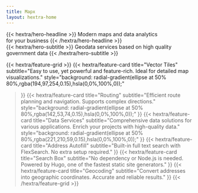 ```yaml
---
title: Mapx
layout: hextra-home
---
```


<div class="hx-mt-6 hx-mb-6">
{{< hextra/hero-headline >}}
  Modern maps and data analytics &nbsp;<br class="sm:hx-block hx-hidden" /> for your business
{{< /hextra/hero-headline >}}
</div>

<div class="hx-mb-12">
{{< hextra/hero-subtitle >}}
  Geodata services based on high quality government data
{{< /hextra/hero-subtitle >}}
</div>

<div class="hx-mt-6 space-y-3">

{{< hextra/feature-grid >}}
  {{< hextra/feature-card
    title="Vector Tiles"
    subtitle="Easy to use, yet powerful and feature-rich. Ideal for detailed map visualizations."
    style="background: radial-gradient(ellipse at 50% 80%,rgba(194,97,254,0.15),hsla(0,0%,100%,0));"
  >}}
  {{< hextra/feature-card
    title="Routing"
    subtitle="Efficient route planning and navigation. Supports complex directions."
    style="background: radial-gradient(ellipse at 50% 80%,rgba(142,53,74,0.15),hsla(0,0%,100%,0));"
  >}}
  {{< hextra/feature-card
    title="Data Services"
    subtitle="Comprehensive data solutions for various applications. Enrich your projects with high-quality data."
    style="background: radial-gradient(ellipse at 50% 80%,rgba(221,210,59,0.15),hsla(0,0%,100%,0));"
  >}}
  {{< hextra/feature-card
    title="Address Autofill"
    subtitle="Built-in full text search with FlexSearch. No extra setup required."
  >}}
  {{< hextra/feature-card
    title="Search Box"
    subtitle="No dependency or Node.js is needed. Powered by Hugo, one of the fastest static site generators."
  >}}
  {{< hextra/feature-card
    title="Geocoding"
    subtitle="Convert addresses into geographic coordinates. Accurate and reliable results."
  >}}
{{< /hextra/feature-grid >}}

</div>